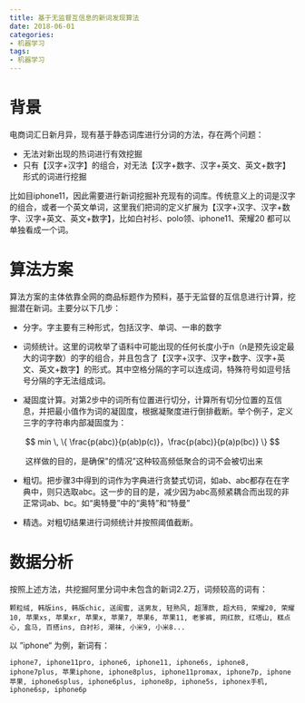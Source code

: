 ```yaml
---
title: 基于无监督互信息的新词发现算法
date: 2018-06-01
categories:
- 机器学习
tags:
- 机器学习
---
```


# 背景

电商词汇日新月异，现有基于静态词库进行分词的方法，存在两个问题：

* 无法对新出现的热词进行有效挖掘  
* 只有【汉字+汉字】的组合，对无法【汉字+数字、汉字+英文、英文+数字】形式的词进行挖掘

<!-- more -->

比如目iphone11，因此需要进行新词挖掘补充现有的词库。传统意义上的词是汉字的组合，或者一个英文单词，这里我们把词的定义扩展为【汉字+汉字、汉字+数字、汉字+英文、英文+数字】，比如白衬衫、polo领、iphone11、荣耀20 都可以单独看成一个词。

# 算法方案

算法方案的主体依靠全网的商品标题作为预料，基于无监督的互信息进行计算，挖掘潜在新词。主要分以下几步：

* 分字。字主要有三种形式，包括汉字、单词、一串的数字

* 词频统计。这里的词枚举了语料中可能出现的任何长度小于n（n是预先设定最大的词字数）的字的组合，并且包含了【汉字+汉字、汉字+数字、汉字+英文、英文+数字】的形式。其中空格分隔的字可以连成词，特殊符号如逗号括号分隔的字无法组成词。

* 凝固度计算。对第2步中的词所有位置进行切分，计算所有切分位置的互信息，并把最小值作为词的凝固度，根据凝聚度进行倒排截断。举个例子，定义三字的字符串内部凝固度为：

$$ min \, \{ \frac{p(abc)}{p(ab)p(c)}，\frac{p(abc)}{p(a)p(bc)} \} $$

&emsp;&emsp;这样做的目的，是确保"的情况”这种较高频低聚合的词不会被切出来

* 粗切。把步骤3中得到的词作为字典进行贪婪式切词，如ab、abc都存在在字典中，则只选取abc。这一步的目的是，减少因为abc高频紧耦合而出现的非正常词ab、bc。如“奥特曼”中的“奥特”和“特曼”

* 精选。对粗切结果进行词频统计并按照阈值截断。

# 数据分析

按照上述方法，共挖掘阿里分词中未包含的新词2.2万，词频较高的词有：
```
颗粒绒, 韩版ins, 韩版chic, 送闺蜜, 送男友, 轻熟风, 超薄款, 超大码, 荣耀20, 荣耀10, 苹果xs, 苹果xr, 苹果x, 苹果7, 苹果6, 苹果11, 老爹裤, 网红款, 红塔山, 糕点心, 盒马, 百搭ins, 白衬衫, 潮袜, 小米9, 小米8...
```
以 ”iphone“ 为例，新词有：
```
iphone7, iphone11pro, iphone6, iphone11, iphone6s, iphone8, iphone7plus, 苹果iphone, iphone8plus, iphone11promax, iphone7p, iphone苹果, iphone6splus, iphone6plus, iphone8p, iphone5s, iphonex手机, iphone6sp, iphone6p
```
